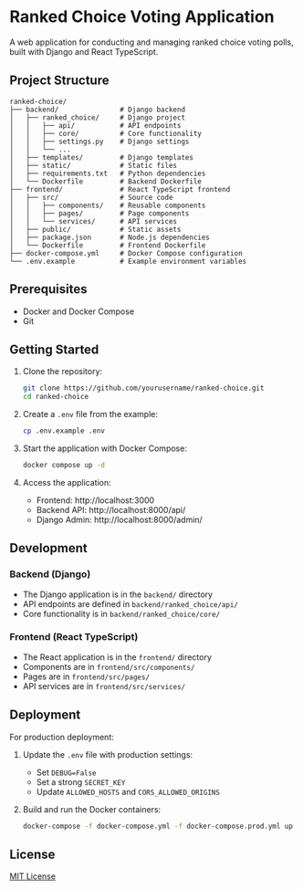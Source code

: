 # Ranked Choice Voting Application

A web application for conducting and managing ranked choice voting polls, built with Django and React TypeScript.

## Project Structure

```
ranked-choice/
├── backend/               # Django backend
│   ├── ranked_choice/     # Django project
│   │   ├── api/           # API endpoints
│   │   ├── core/          # Core functionality
│   │   ├── settings.py    # Django settings
│   │   └── ...
│   ├── templates/         # Django templates
│   ├── static/            # Static files
│   ├── requirements.txt   # Python dependencies
│   └── Dockerfile         # Backend Dockerfile
├── frontend/              # React TypeScript frontend
│   ├── src/               # Source code
│   │   ├── components/    # Reusable components
│   │   ├── pages/         # Page components
│   │   └── services/      # API services
│   ├── public/            # Static assets
│   ├── package.json       # Node.js dependencies
│   └── Dockerfile         # Frontend Dockerfile
├── docker-compose.yml     # Docker Compose configuration
└── .env.example           # Example environment variables
```

## Prerequisites

- Docker and Docker Compose
- Git

## Getting Started

1. Clone the repository:
   ```bash
   git clone https://github.com/yourusername/ranked-choice.git
   cd ranked-choice
   ```

2. Create a `.env` file from the example:
   ```bash
   cp .env.example .env
   ```

3. Start the application with Docker Compose:
   ```bash
   docker compose up -d
   ```

4. Access the application:
   - Frontend: http://localhost:3000
   - Backend API: http://localhost:8000/api/
   - Django Admin: http://localhost:8000/admin/

## Development

### Backend (Django)

- The Django application is in the `backend/` directory
- API endpoints are defined in `backend/ranked_choice/api/`
- Core functionality is in `backend/ranked_choice/core/`

### Frontend (React TypeScript)

- The React application is in the `frontend/` directory
- Components are in `frontend/src/components/`
- Pages are in `frontend/src/pages/`
- API services are in `frontend/src/services/`

## Deployment

For production deployment:

1. Update the `.env` file with production settings:
   - Set `DEBUG=False`
   - Set a strong `SECRET_KEY`
   - Update `ALLOWED_HOSTS` and `CORS_ALLOWED_ORIGINS`

2. Build and run the Docker containers:
   ```bash
   docker-compose -f docker-compose.yml -f docker-compose.prod.yml up -d
   ```

## License

[MIT License](LICENSE)
